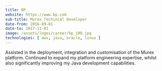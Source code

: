```yaml
---
title: BP
website: https://www.bp.com
sub-title: Murex Techincal Developer
date-from: 2016-09-01
date-to: 2017-11-01
image: /assets/logos/career/bp_100.jpg
technologies: [ aws, java, oracle, linux ]
---
```


Assisted in the deployment, integration and customisation of the Murex platform. Continued to expand my platform engineering expertise, whilst also significantly improving my Java development capabilities.
